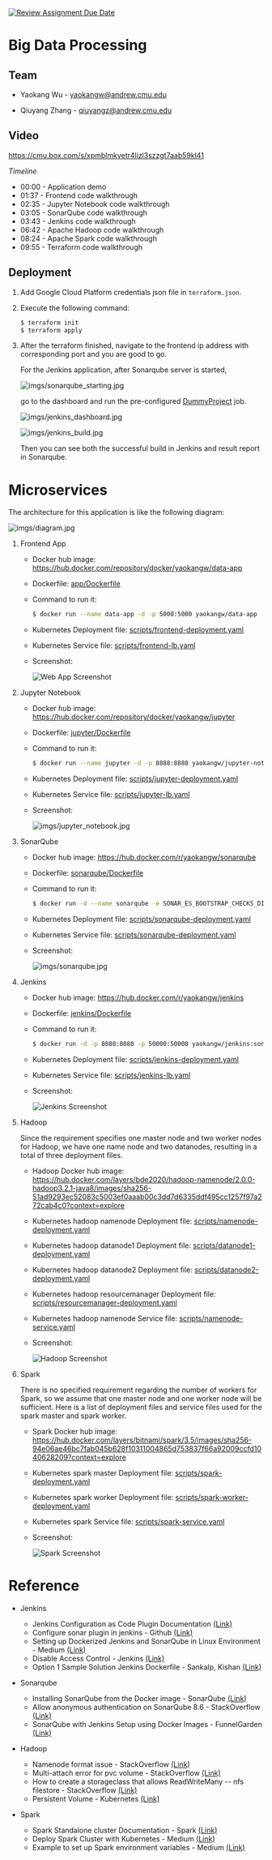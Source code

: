[![Review Assignment Due Date](https://classroom.github.com/assets/deadline-readme-button-24ddc0f5d75046c5622901739e7c5dd533143b0c8e959d652212380cedb1ea36.svg)](https://classroom.github.com/a/gmvPxYB2)

# Big Data Processing

## Team

- Yaokang Wu - yaokangw@andrew.cmu.edu

- Qiuyang Zhang - qiuyangz@andrew.cmu.edu

## Video

https://cmu.box.com/s/xpmblmkyetr4lizl3szzgt7aab59kl41

*Timeline*
- 00:00 - Application demo
- 01:37 - Frontend code walkthrough
- 02:35 - Jupyter Notebook code walkthrough
- 03:05 - SonarQube code walkthrough
- 03:43 - Jenkins code walkthrough
- 06:42 - Apache Hadoop code walkthrough
- 08:24 - Apache Spark code walkthrough
- 09:55 - Terraform code walkthrough


## Deployment

1. Add Google Cloud Platform credentials json file in `terraform.json`.

2. Execute the following command:

    ```bash
    $ terraform init
    $ terraform apply
    ```

3. After the terraform finished, navigate to the frontend ip address with corresponding port and you are good to go.

    For the Jenkins application, after Sonarqube server is started,

    ![imgs/sonarqube_starting.jpg](imgs/sonarqube_starting.jpg)

    go to the dashboard and run the pre-configured [DummyProject](https://github.com/Hallimede/dummy-project) job.

    ![imgs/jenkins_dashboard.jpg](imgs/jenkins_dashboard.jpg)

    ![imgs/jenkins_build.jpg](imgs/jenkins_build.jpg)

    Then you can see both the successful build in Jenkins and result report in Sonarqube. 


# Microservices

The architecture for this application is like the following diagram:

![imgs/diagram.jpg](imgs/diagram.jpg)

1. Frontend App

   - Docker hub image: https://hub.docker.com/repository/docker/yaokangw/data-app

   - Dockerfile: [app/Dockerfile](app/Dockerfile)

   - Command to run it:
        ```bash
        $ docker run --name data-app -d -p 5000:5000 yaokangw/data-app
        ```

   - Kubernetes Deployment file: [scripts/frontend-deployment.yaml](scripts/frontend-deployment.yaml)

   - Kubernetes Service file: [scripts/frontend-lb.yaml](scripts/frontend-lb.yaml)

   - Screenshot:

        ![Web App Screenshot](imgs/webapp.jpg)

2. Jupyter Notebook

   - Docker hub image: https://hub.docker.com/repository/docker/yaokangw/jupyter

   - Dockerfile: [jupyter/Dockerfile](jupyter/Dockerfile)

   - Command to run it:
        ```bash
        $ docker run --name jupyter -d -p 8888:8888 yaokangw/jupyter-notebook
        ```

   - Kubernetes Deployment file: [scripts/jupyter-deployment.yaml](scripts/jupyter-deployment.yaml)

   - Kubernetes Service file: [scripts/jupyter-lb.yaml](scripts/jupyter-lb.yaml)

   - Screenshot:

        ![imgs/jupyter_notebook.jpg](imgs/jupyter_notebook.jpg)


3. SonarQube

   - Docker hub image: https://hub.docker.com/r/yaokangw/sonarqube

   - Dockerfile: [sonarqube/Dockerfile](sonarqube/Dockerfile)

   - Command to run it:
        ```bash
        $ docker run -d --name sonarqube -e SONAR_ES_BOOTSTRAP_CHECKS_DISABLE=true -p 9000:9000 sonarqube:latest
        ```

   - Kubernetes Deployment file: [scripts/sonarqube-deployment.yaml](scripts/sonarqube-deployment.yaml)

   - Kubernetes Service file: [scripts/sonarqube-deployment.yaml](scripts/sonarqube-deployment.yaml)

   - Screenshot:

        ![imgs/sonarqube.jpg](imgs/sonarqube.jpg)

4. Jenkins

   - Docker hub image: https://hub.docker.com/r/yaokangw/jenkins

   - Dockerfile: [jenkins/Dockerfile](jenkins/Dockerfile)

   - Command to run it:
        ```bash
        $ docker run -d -p 8080:8080 -p 50000:50000 yaokangw/jenkins:sonar /usr/local/bin/jenkins.sh
        ```

   - Kubernetes Deployment file: [scripts/jenkins-deployment.yaml](scripts/jenkins-deployment.yaml)

   - Kubernetes Service file: [scripts/jenkins-lb.yaml](scripts/jenkins-lb.yaml)

   - Screenshot:

        ![Jenkins Screenshot](imgs/jenkins.jpg)

5. Hadoop

    Since the requirement specifies one master node and two worker nodes for Hadoop, we have one name node and two datanodes, resulting in a total of three deployment files.

    - Hadoop Docker hub image: https://hub.docker.com/layers/bde2020/hadoop-namenode/2.0.0-hadoop3.2.1-java8/images/sha256-51ad9293ec52083c5003ef0aaab00c3dd7d6335ddf495cc1257f97a272cab4c0?context=explore
    
    - Kubernetes hadoop namenode Deployment file: [scripts/namenode-deployment.yaml](scripts/namenode-deployment.yaml)

    - Kubernetes hadoop datanode1 Deployment file: [scripts/datanode1-deployment.yaml](scripts/datanode1-deployment.yaml)

    - Kubernetes hadoop datanode2 Deployment file: [scripts/datanode2-deployment.yaml](scripts/datanode2-deployment.yaml)

    - Kubernetes hadoop resourcemanager Deployment file: [scripts/resourcemanager-deployment.yaml](scripts/resourcemanager-deployment.yaml)

    - Kubernetes hadoop namenode Service file: [scripts/namenode-service.yaml](scripts/namenode-service.yaml)

    - Screenshot: 
    
        ![Hadoop Screenshot](imgs/hadoop.jpg)

6. Spark

    There is no specified requirement regarding the number of workers for Spark, so we assume that one master node and one worker node will be sufficient. Here is a list of deployment files and service files used for the spark master and spark worker.

    - Spark Docker hub image: https://hub.docker.com/layers/bitnami/spark/3.5/images/sha256-94e06ae46bc7fab045b628f10311004865d753837f66a92009ccfd1040628209?context=explore 

    - Kubernetes spark master Deployment file: [scripts/spark-deployment.yaml](scripts/spark-deployment.yaml)

    - Kubernetes spark worker Deployment file: [scripts/spark-worker-deployment.yaml](scripts/spark-worker-deployment.yaml)

    - Kubernetes spark Service file: [scripts/spark-service.yaml](scripts/spark-service.yaml)

    - Screenshot:

        ![Spark Screenshot](imgs/spark.jpg)




# Reference


- Jenkins

    - Jenkins Configuration as Code Plugin Documentation [(Link)](https://github.com/jenkinsci/configuration-as-code-plugin/tree/master)
    - Configure sonar plugin in jenkins - Github [(Link)](https://github.com/jenkinsci/configuration-as-code-plugin/blob/master/demos/sonarqube/README.md)
    - Setting up Dockerized Jenkins and SonarQube in Linux Environment - Medium [(Link)](https://faun.pub/setting-up-dockerized-jenkins-and-sonarqube-in-linux-environment-155ce52b884a)
    - Disable Access Control - Jenkins [(Link)](https://www.jenkins.io/doc/book/security/access-control/disable/)
    - Option 1 Sample Solution Jenkins Dockerfile - Sankalp, Kishan [(Link)](https://github.com/Cloud-Infrastructure-Fall-2023/option-1-sample-solution/blob/main/jenkins-sonarqube-sonarscanner/Dockerfile)

- Sonarqube

    - Installing SonarQube from the Docker image - SonarQube [(Link)](https://docs.sonarsource.com/sonarqube/latest/setup-and-upgrade/install-the-server/)
    - Allow anonymous authentication on SonarQube 8.6 - StackOverflow [(Link)](https://stackoverflow.com/questions/65270209/allow-anonymous-authentication-on-sonarqube-8-6)
    - SonarQube with Jenkins Setup using Docker Images - FunnelGarden [(Link)](https://funnelgarden.com/sonarqube-jenkins-docker/)


- Hadoop
    - Namenode format issue - StackOverflow [(Link)](https://stackoverflow.com/questions/61694471/hdfs-namenode-format-issue-with-aws-ebs-in-eks-cluster)
    - Multi-attach error for pvc volume - StackOverflow [(Link)](https://stackoverflow.com/questions/70945223/kubernetes-multi-attach-error-for-volume-pvc-volume-is-already-exclusively-att)
    - How to create a storageclass that allows ReadWriteMany -- nfs filestore - StackOverflow [(Link)](https://stackoverflow.com/questions/54796639/how-do-i-create-a-persistent-volume-claim-with-readwritemany-in-gke)
    - Persistent Volume - Kubernetes [(Link)](https://kubernetes.io/docs/concepts/storage/persistent-volumes/)


- Spark
    - Spark Standalone cluster Documentation - Spark [(Link)](https://spark.apache.org/docs/latest/spark-standalone.html)
    - Deploy Spark Cluster with Kubernetes - Medium [(Link)](https://medium.com/rahasak/spark-cluster-deployment-with-kubernetes-1848d061cfc9)
    - Example to set up Spark environment variables - Medium [(Link)](https://medium.com/@SaphE/testing-apache-spark-locally-docker-compose-and-kubernetes-deployment-94d35a54f222)
